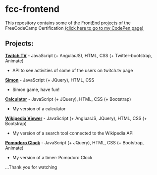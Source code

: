 # fcc-frontend
This repository contains some of the FrontEnd projects of the FreeCodeCamp Certification
[(click here to go to my CodePen page)](https://codepen.io/valeporti/)

## Projects:
[**Twitch TV**](https://codepen.io/valeporti/full/OWeYPG/) - JavaScript (+ AngularJS), HTML, CSS (+ Twitter-bootstrap, Animate) 
- API to see activities of some of the users on twitch.tv page

[**Simon**](https://codepen.io/valeporti/full/xgENjZ/) - JavaScript (+ JQuery), HTML, CSS 
- Simon game, have fun!

[**Calculator**](https://codepen.io/valeporti/full/mOMJrw/) - JavaScript (+ JQuery), HTML, CSS (+ Bootstrap) 
- My version of a calculator

[**Wikipedia Viewer**](https://codepen.io/valeporti/full/Nbddwa/) - JavaScript (+ AngluarJS, JQuery), HTML, CSS (+ Bootstrap) 
- My version of a search tool connected to the Wikipedia API

[**Pomodoro Clock**](https://codepen.io/valeporti/full/yVKjar/) - JavaScript (+ JQuery), HTML, CSS (+ Bootstrap, Animate) 
- My version of a timer: Pomodoro Clock


...Thank you for watching
